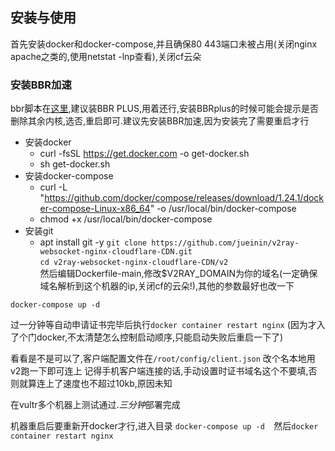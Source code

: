 ## 安装与使用
首先安装docker和docker-compose,并且确保80 443端口未被占用(关闭nginx apache之类的,使用netstat -lnp查看),关闭cf云朵
### 安装BBR加速
bbr脚本在[这里](https://github.com/chiakge/Linux-NetSpeed),建议装BBR PLUS,用着还行,安装BBRplus的时候可能会提示是否删除其余内核,选否,重启即可.建议先安装BBR加速,因为安装完了需要重启才行
- 安装docker
    - curl -fsSL https://get.docker.com -o get-docker.sh
    - sh get-docker.sh
- 安装docker-compose
    - curl -L "https://github.com/docker/compose/releases/download/1.24.1/docker-compose-Linux-x86_64" -o /usr/local/bin/docker-compose
    - chmod +x /usr/local/bin/docker-compose
- 安装git
    - apt install git -y
`git clone https://github.com/jueinin/v2ray-websocket-nginx-cloudflare-CDN.git`  
`cd v2ray-websocket-nginx-cloudflare-CDN/v2`   
 然后编辑Dockerfile-main,修改$V2RAY_DOMAIN为你的域名(一定确保域名解析到这个机器的ip,关闭cf的云朵!),其他的参数最好也改一下

`docker-compose up -d  `

过一分钟等自动申请证书完毕后执行`docker container restart nginx`  (因为才入了个门docker,不太清楚怎么控制启动顺序,只能启动失败后重启一下了)

看看是不是可以了,客户端配置文件在`/root/config/client.json` 改个名本地用v2跑一下即可连上
记得手机客户端连接的话,手动设置时证书域名这个不要填,否则就算连上了速度也不超过10kb,原因未知

在vultr多个机器上测试通过.*三分钟*部署完成

机器重启后要重新开docker才行,进入目录 `docker-compose up -d  `然后`docker container restart nginx` 


